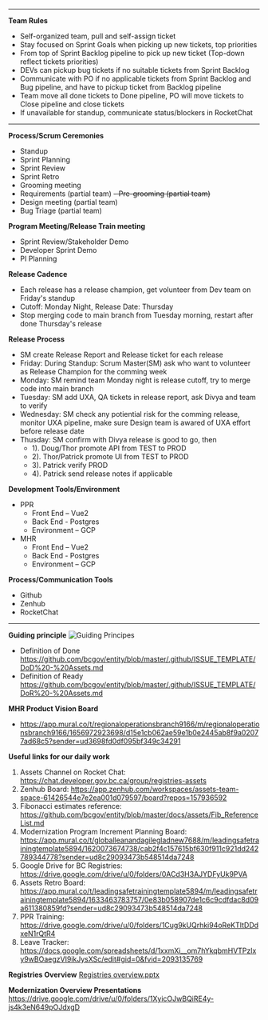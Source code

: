 ----

**Team Rules**
- Self-organized team, pull and self-assign ticket
- Stay focused on Sprint Goals when picking up new tickets, top priorities
- From top of Sprint Backlog pipeline to pick up new ticket (Top-down reflect tickets priorities)
- DEVs can pickup bug tickets if no suitable tickets from Sprint Backlog
- Communicate with PO if no applicable tickets from Sprint Backlog and Bug pipeline, and have to pickup ticket from Backlog pipeline
- Team move all done tickets to Done pipeline, PO will move tickets to Close pipeline and close tickets
- If unavailable for standup, communicate status/blockers in RocketChat


----

**Process/Scrum Ceremonies**
- Standup
- Sprint Planning 
- Sprint Review
- Sprint Retro
- Grooming meeting 
- Requirements (partial team)
~~- Pre-grooming (partial team)~~
- Design meeting (partial team)
- Bug Triage (partial team) 

**Program Meeting/Release Train meeting**
- Sprint Review/Stakeholder Demo
- Developer Sprint Demo
- PI Planning

**Release Cadence**
- Each release has a release champion, get volunteer from Dev team on Friday's standup
- Cutoff: Monday Night, Release Date: Thursday
- Stop merging code to main branch from Tuesday morning, restart after done Thursday's release

**Release Process**
-  SM create Release Report and Release ticket for each release
-  Friday: During Standup: Scrum Master(SM) ask who want to volunteer as Release Champion for the comming week
-  Monday: SM remind team Monday night is release cutoff, try to merge code into main branch
-  Tuesday: SM add UXA, QA tickets in release report, ask Divya and team to verify
-  Wednesday: SM check any potiential risk for the comming release, monitor UXA pipeline, make sure Design team is awared of UXA effort before release date
-  Thusday:  SM confirm with Divya release is good to go, then
   - 1). Doug/Thor promote API from TEST to PROD
   - 2). Thor/Patrick promote UI from TEST to PROD
   - 3). Patrick verify PROD
   - 4). Patrick send release notes if applicable 

**Development Tools/Environment**
- PPR
  - Front End – Vue2
  - Back End - Postgres
  - Environment – GCP
- MHR
  - Front End – Vue2
  - Back End - Postgres
  - Environment – GCP

**Process/Communication Tools**
- Github
- Zenhub
- RocketChat




----

**Guiding principle**
![Guiding Principes](https://user-images.githubusercontent.com/87034722/175352324-856a2a4d-3471-433a-835e-e224f442c187.png)
- Definition of Done
https://github.com/bcgov/entity/blob/master/.github/ISSUE_TEMPLATE/DoD%20-%20Assets.md
- Definition of Ready
https://github.com/bcgov/entity/blob/master/.github/ISSUE_TEMPLATE/DoR%20-%20Assets.md

**MHR Product Vision Board**
- https://app.mural.co/t/regionaloperationsbranch9166/m/regionaloperationsbranch9166/1656972923698/d15e1cb062ae59e1b0e2445ab8f9a02077ad68c5?sender=ud3698fd0df095bf349c34291

**Useful links for our daily work** 
1.	Assets Channel on Rocket Chat: https://chat.developer.gov.bc.ca/group/registries-assets   
2.	Zenhub Board: https://app.zenhub.com/workspaces/assets-team-space-61426544e7e2ea001d079597/board?repos=157936592 
3.	Fibonacci estimates reference: https://github.com/bcgov/entity/blob/master/docs/assets/Fib_ReferenceList.md 
4.	Modernization Program Increment Planning Board:  https://app.mural.co/t/globalleanandagilegladnew7688/m/leadingsafetrainingtemplate5894/1620073674738/cab2f4c157615bf630f911c921dd242789344778?sender=ud8c29093473b548514da7248 
5.	Google Drive for BC Registries: https://drive.google.com/drive/u/0/folders/0ACd3H3AJYDFyUk9PVA
6.	Assets Retro Board: https://app.mural.co/t/leadingsafetrainingtemplate5894/m/leadingsafetrainingtemplate5894/1633463783757/0e83b058907de1c6c9cdfdac8d09a611380859fd?sender=ud8c29093473b548514da7248  
7.	PPR Training: https://drive.google.com/drive/u/0/folders/1Cug9kUQrhki94oReKTItDDdxeN1rQtR4 
8.	Leave Tracker: https://docs.google.com/spreadsheets/d/1xxmXi__om7hYkqbmHVTPzlxy9wBOaegzVI9ikJysXSc/edit#gid=0&fvid=2093135769 


**Registries Overview** 
[Registries overview.pptx](https://github.com/bcgov/entity/files/9551309/Registries.overview.pptx)

**Modernization Overview Presentations**
https://drive.google.com/drive/u/0/folders/1XyicOJwBQiRE4y-js4k3eN649pOJdxgD
